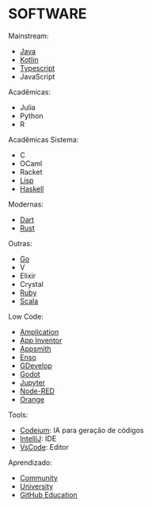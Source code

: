 # SOFTWARE

Mainstream:

- [Java](software/java.md 'Java')
- [Kotlin](software/kotlin.md 'Kotlin')
- [Typescript](software/typescript.md 'Typescript')
- JavaScript

Acadêmicas:

- Julia
- Python
- R

Acadêmicas Sistema:

- C
- OCaml
- Racket
- [Lisp](software/lisp.md 'Lisp')
- [Haskell](software/haskell.mds 'Haskell')

Modernas:

- [Dart](software/dart.md 'Dart')
- [Rust](software/rust.md 'Rust')

Outras:

- [Go](software/go.md 'Go')
- V
- Elixir
- Crystal
- [Ruby](software/ruby.md 'Ruby')
- [Scala](software/scala.md 'Scala')

Low Code:

- [Amplication](https://amplication.com/ 'Amplication')
- [App Inventor](http://appinventor.mit.edu/ 'App Inventor')
- [Appsmith](https://github.com/appsmithorg/appsmith 'Appsmith')
- [Enso](https://enso.org/ 'Enso')
- [GDevelop](https://gdevelop.io/ 'GDevelop')
- [Godot](https://godotengine.org/ 'Godot')
- [Jupyter](https://jupyter.org/ 'Jupyter')
- [Node-RED](https://nodered.org/ 'Node-RED')
- [Orange](https://orangedatamining.com/ 'Orange')

Tools:

- [Codeium](https://codeium.com/ 'Codeium'): IA para geração de códigos
- [IntelliJ](https://www.jetbrains.com/ 'IntelliJ'): IDE
- [VsCode](https://code.visualstudio.com/ 'VsCode'): Editor

Aprendizado:

- [Community](software/community.md 'Community')
- [University](software/university.md 'University')
- [GitHub Education](https://education.github.com/ 'Github Education')
